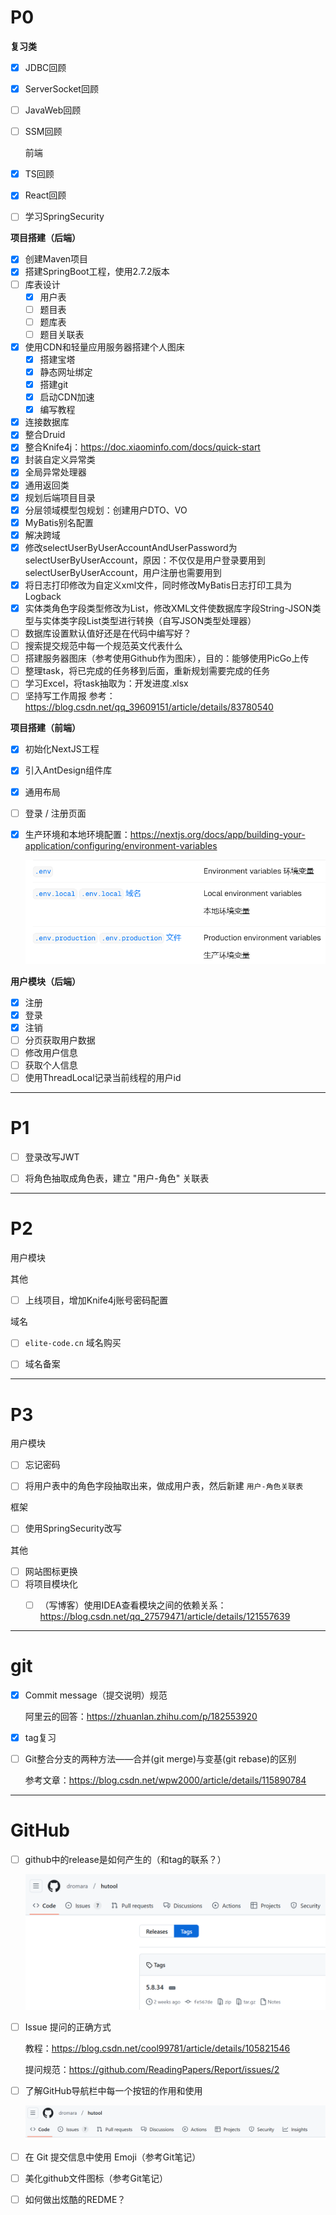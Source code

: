 # P0

**复习类**

- [x] JDBC回顾

- [x] ServerSocket回顾

- [ ] JavaWeb回顾

- [ ] SSM回顾

  前端

- [x] TS回顾

- [x] React回顾

- [ ] 学习SpringSecurity

**项目搭建（后端）**

- [x] 创建Maven项目
- [x] 搭建SpringBoot工程，使用2.7.2版本
- [ ] 库表设计
  - [x] 用户表
  - [ ]  题目表
  - [ ] 题库表
  - [ ] 题目关联表
- [x] 使用CDN和轻量应用服务器搭建个人图床
  - [x] 搭建宝塔
  - [x] 静态网址绑定
  - [x] 搭建git
  - [x] 启动CDN加速
  - [x] 编写教程
- [x] 连接数据库
- [x] 整合Druid
- [x] 整合Knife4j：https://doc.xiaominfo.com/docs/quick-start
- [x] 封装自定义异常类
- [x] 全局异常处理器
- [x] 通用返回类
- [x] 规划后端项目目录
- [x] 分层领域模型包规划：创建用户DTO、VO
- [x] MyBatis别名配置
- [x] 解决跨域
- [x] 修改selectUserByUserAccountAndUserPassword为selectUserByUserAccount，原因：不仅仅是用户登录要用到selectUserByUserAccount，用户注册也需要用到
- [x] 将日志打印修改为自定义xml文件，同时修改MyBatis日志打印工具为Logback
- [x] 实体类角色字段类型修改为List，修改XML文件使数据库字段String-JSON类型与实体类字段List类型进行转换（自写JSON类型处理器）
- [ ] 数据库设置默认值好还是在代码中编写好？
- [ ] 搜索提交规范中每一个规范英文代表什么
- [ ] 搭建服务器图床（参考使用Github作为图床），目的：能够使用PicGo上传
- [ ] 整理task，将已完成的任务移到后面，重新规划需要完成的任务
- [ ] 学习Excel，将task抽取为：开发进度.xlsx
- [ ] 坚持写工作周报
  参考：https://blog.csdn.net/qq_39609151/article/details/83780540

**项目搭建（前端）**

- [x] 初始化NextJS工程

- [x] 引入AntDesign组件库

- [x] 通用布局

- [ ] 登录 / 注册页面

- [x] 生产环境和本地环境配置：https://nextjs.org/docs/app/building-your-application/configuring/environment-variables

  ![image-20241203185346267](./assets/image-20241203185346267.png)

**用户模块（后端）**

- [x] 注册
- [x] 登录
- [x] 注销
- [ ] 分页获取用户数据
- [ ] 修改用户信息
- [ ] 获取个人信息
- [ ] 使用ThreadLocal记录当前线程的用户id

---

# P1

- [ ] 登录改写JWT
- [ ] 将角色抽取成角色表，建立 "用户-角色" 关联表





---

# P2

用户模块



其他

- [ ] 上线项目，增加Knife4j账号密码配置



域名

- [ ] `elite-code.cn` 域名购买
- [ ] 域名备案





---

# P3

用户模块

- [ ] 忘记密码
- [ ] 将用户表中的角色字段抽取出来，做成用户表，然后新建 `用户-角色关联表`



框架

- [ ] 使用SpringSecurity改写



其他

- [ ] 网站图标更换
- [ ] 将项目模块化
  - [ ] （写博客）使用IDEA查看模块之间的依赖关系：https://blog.csdn.net/qq_27579471/article/details/121557639



---

# git

- [x] Commit message（提交说明）规范

  阿里云的回答：https://zhuanlan.zhihu.com/p/182553920

- [x] tag复习

- [ ] Git整合分支的两种方法——合并(git merge)与变基(git rebase)的区别

  参考文章：https://blog.csdn.net/wpw2000/article/details/115890784



---

# GitHub

- [ ] github中的release是如何产生的（和tag的联系？）

  <img src="./assets/image-20241207214443147.png" alt="image-20241207214443147" style="zoom:70%;" />

- [ ] Issue 提问的正确方式

  教程：https://blog.csdn.net/cool99781/article/details/105821546

  提问规范：https://github.com/ReadingPapers/Report/issues/2

- [ ] 了解GitHub导航栏中每一个按钮的作用和使用

  ![image-20241207213944316](./assets/image-20241207213944316.png)

- [ ] 在 Git 提交信息中使用 Emoji（参考Git笔记）

- [ ] 美化github文件图标（参考Git笔记）

- [ ] 如何做出炫酷的REDME？

